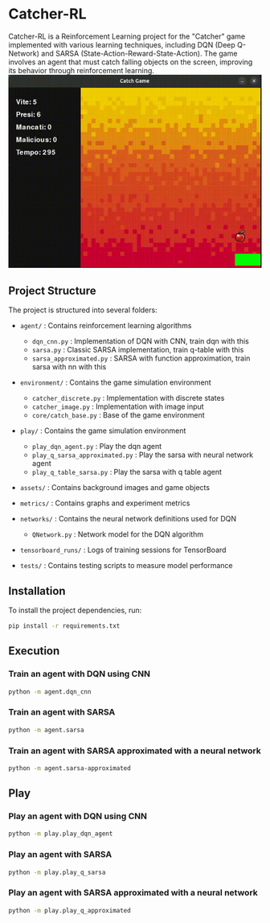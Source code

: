 # Catcher-RL

Catcher-RL is a Reinforcement Learning project for the "Catcher" game implemented with various learning techniques, including DQN (Deep Q-Network) and SARSA (State-Action-Reward-State-Action). The game involves an agent that must catch falling objects on the screen, improving its behavior through reinforcement learning.
![Alt Text](catcher.gif)

## Project Structure

The project is structured into several folders:

- `agent/` : Contains reinforcement learning algorithms
  - `dqn_cnn.py` : Implementation of DQN with CNN, train dqn with this
  - `sarsa.py` : Classic SARSA implementation, train q-table with this
  - `sarsa_approximated.py` : SARSA with function approximation, train sarsa with nn with this

- `environment/` : Contains the game simulation environment
  - `catcher_discrete.py` : Implementation with discrete states
  - `catcher_image.py` : Implementation with image input
  - `core/catch_base.py` : Base of the game environment
    
- `play/` : Contains the game simulation environment
  - `play_dqn_agent.py` : Play the dqn agent
  - `play_q_sarsa_approximated.py` : Play the sarsa with neural network agent
  - `play_q_table_sarsa.py` : Play the sarsa with q table agent

- `assets/` : Contains background images and game objects

- `metrics/` : Contains graphs and experiment metrics

- `networks/` : Contains the neural network definitions used for DQN
  - `QNetwork.py` : Network model for the DQN algorithm

- `tensorboard_runs/` : Logs of training sessions for TensorBoard

- `tests/` : Contains testing scripts to measure model performance

## Installation

To install the project dependencies, run:

```bash
pip install -r requirements.txt
```

## Execution

### Train an agent with DQN using CNN
```bash
python -m agent.dqn_cnn
```

### Train an agent with SARSA
```bash
python -m agent.sarsa
```

### Train an agent with SARSA approximated with a neural network
```bash
python -m agent.sarsa-approximated
```

## Play

### Play an agent with DQN using CNN
```bash
python -m play.play_dqn_agent
```

### Play an agent with SARSA
```bash
python -m play.play_q_sarsa
```

### Play an agent with SARSA approximated with a neural network
```bash
python -m play.play_q_approximated
```


